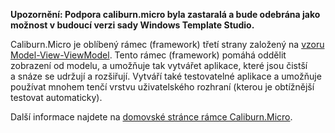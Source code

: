﻿**Upozornění: Podpora caliburn.micro byla zastaralá a bude odebrána jako možnost v budoucí verzi sady Windows Template Studio.**

Caliburn.Micro je oblíbený rámec (framework) třetí strany založený na [vzoru Model-View-ViewModel](https://en.wikipedia.org/wiki/Model%E2%80%93view%E2%80%93viewmodel). Tento rámec (framework) pomáhá oddělit zobrazení od modelu, a umožňuje tak vytvářet aplikace, které jsou čistší a snáze se udržují a rozšiřují. Vytváří také testovatelné aplikace a umožňuje používat mnohem tenčí vrstvu uživatelského rozhraní (kterou je obtížnější testovat automaticky).

Další informace najdete na [domovské stránce rámce Caliburn.Micro](http://caliburnmicro.com/).
